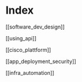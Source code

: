# Index 


[[software_dev_design]]

[[using_api]]

[[cisco_plattform]]

[[app_deployment_security]]

[[infra_automation]]

